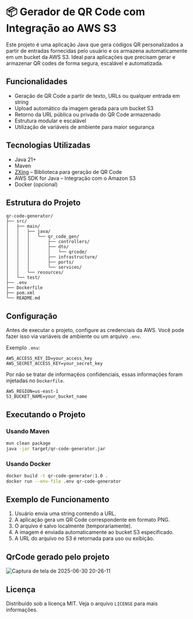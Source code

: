 # 📦 Gerador de QR Code com Integração ao AWS S3

Este projeto é uma aplicação Java que gera códigos QR personalizados a partir de entradas fornecidas pelo usuário e os armazena automaticamente em um bucket da AWS S3. Ideal para aplicações que precisam gerar e armazenar QR codes de forma segura, escalável e automatizada.

## Funcionalidades

- Geração de QR Code a partir de texto, URLs ou qualquer entrada em string
- Upload automático da imagem gerada para um bucket S3
- Retorno da URL pública ou privada do QR Code armazenado
- Estrutura modular e escalável
- Utilização de variáveis de ambiente para maior segurança

## Tecnologias Utilizadas

- Java 21+
- Maven
- [ZXing](https://github.com/zxing/zxing) – Biblioteca para geração de QR Code
- AWS SDK for Java – Integração com o Amazon S3
- Docker (opcional)

## Estrutura do Projeto

```
qr-code-generator/
├── src/
│   ├── main/
│   │   ├── java/
│   │   │   └── qr_code_gen/
│   │   │       ├── controllers/
│   │   │       ├── dto/
│   │   │       │   └── qrcode/
│   │   │       ├── infrastructure/
│   │   │       ├── ports/
│   │   │       └── services/
│   │   └── resources/
│   └── test/
├── .env
├── Dockerfile
├── pom.xml
└── README.md

```

## Configuração

Antes de executar o projeto, configure as credenciais da AWS. Você pode fazer isso via variáveis de ambiente ou um arquivo `.env`.

Exemplo `.env`:

```env
AWS_ACCESS_KEY_ID=your_access_key
AWS_SECRET_ACCESS_KEY=your_secret_key

```
Por não se tratar de informaçẽos confidenciais, essas informações foram injetadas no `Dockerfile`.
```env
AWS_REGION=us-east-1
S3_BUCKET_NAME=your_bucket_name
```


## Executando o Projeto

### Usando Maven

```bash
mvn clean package
java -jar target/qr-code-generator.jar
```

### Usando Docker

```bash
docker build -t qr-code-generator:1.0 .
docker run --env-file .env qr-code-generator
```

## Exemplo de Funcionamento

1. Usuário envia uma string contendo a URL.
2. A aplicação gera um QR Code correspondente em formato PNG.
3. O arquivo é salvo localmente (temporariamente).
4. A imagem é enviada automaticamente ao bucket S3 especificado.
5. A URL do arquivo no S3 é retornada para uso ou exibição.

## QrCode gerado pelo projeto

![Captura de tela de 2025-06-30 20-26-11](https://github.com/user-attachments/assets/d195e134-9f05-42b9-95e5-8d911f7c1965)



## Licença

Distribuído sob a licença MIT. Veja o arquivo `LICENSE` para mais informações.
